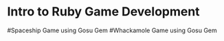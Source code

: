 # Intro to Ruby Game Development

  #Spaceship Game using Gosu Gem
  #Whackamole Game using Gosu Gem


